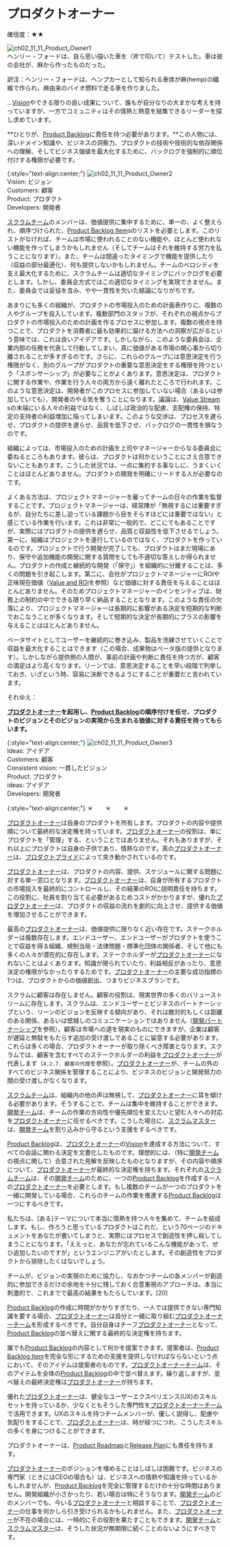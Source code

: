 # プロダクトオーナー

確信度：★★

![ch02_11_11_Product_Owner1](Images/ch02_11_11_Product_Owner1.png)<br>
ヘンリー・フォードは、自ら思い描いた車を（斧で叩いて）テストした。車は彼の会社が、麻から作ったものだった。

訳注：ヘンリー・フォードは、ヘンプカーとして知られる車体が麻(hemp)の繊維で作られ、麻由来のバイオ燃料で走る車を作りました。

...[Vision](https://sites.google.com/a/scrumplop.org/published-patterns/value-stream/vision)やできる限りの良い成果について、誰もが自分なりの大まかな考えを持っていますが、一方でコミュニティはその情熱と熱意を結集できるリーダーを探し求めています。

**ひとりが、[Product Backlog](https://sites.google.com/a/scrumplop.org/published-patterns/value-stream/product-backlog)に責任を持つ必要があります。**この人物には、深いドメイン知識や、ビジネスの洞察力、プロダクトの技術や技術的な依存関係への理解、そしてビジネス価値を最大化するために、バックログを強制的に順位付けする権限が必要です。

{:style="text-align:center;"}
![ch02_11_11_Product_Owner2](Images/ch02_11_11_Product_Owner2.png)<br>
Vision: ビジョン<br>Customers: 顧客<br>Product: プロダクト<br>Developers: 開発者

[スクラムチーム](ch02_07_7_Scrum_Team.md)のメンバーは、価値提供に集中するために、単一の、よく整えられ、順序づけられた、[Product Backlog Item](https://sites.google.com/a/scrumplop.org/published-patterns/value-stream/product-backlog/product-backlog-item)​sのリストを必要とします。このリストがなければ、チームは市場に使われることのない機能や、ほとんど使われない機能を作ってしまうかもしれません（そしてチームはそれを維持する労力を払うことになります）。また、チームは間違ったタイミングで機能を提供したり（収益の部分最適化）、何も提供しないかもしれません。チームのベロシティを支え最大化するために、スクラムチームは適切なタイミングにバックログを必要とします。しかし、委員会方式ではこの適切なタイミングを実現できません。また、委員会では妥協を含み、やや一貫性を欠いた結論になりがちです。

あまりにも多くの組織が、プロダクトの市場投入のための計画表作りに、複数の人やグループを投入しています。複数部門のスタッフが、それぞれの視点からプロダクトの市場投入のための計画を作るプロセスに参加します。複数の視点を持つことで、プロダクトを消費者に最も効果的に届ける方法への洞察が広がるという意味では、これは良いアイデアです。しかしながら、このような委員会は、企業内部の任務を代表して行動してしまい、真に価値がある市場の関心事から切り離されることが多すぎるのです。さらに、これらのグループには意思決定を行う権限がなく、別のグループがプロダクトの重要な意思決定をする権限を持つという「スポンサーシップ」が必要なことがよくあります。意思決定は、プロダクトに関する作業や、作業を行う人々の両方から遠く離れたところで行われます。このような意思決定は、開発者がこのプロセスに参加していない場合（あるいは参加していても）、開発者のやる気を奪うことになります。議論は、[Value Stream](https://sites.google.com/a/scrumplop.org/published-patterns/value-stream)​s​の末端にいる人々の利益ではなく、しばしば政治的な配慮、支配権の保持、特定の支持者の利益増加に陥ってしまいます。このような交渉は、プロセスを遅らせ、プロダクトの提供を遅らせ、品質を低下させ、バックログの一貫性を損なうのです。

組織によっては、市場投入のための計画を上司やマネージャーからなる委員会に委ねるところもあります。彼らは、プロダクトは何かということにさえ合意できないこともあります。こうした状況では、一点に集約する事なしに、うまくいくことはほとんどありません。プロダクトの開発を明確にリードする人が必要なのです。

よくある方法は、プロジェクトマネージャーを雇ってチームの日々の作業を監督することです。プロジェクトマネージャーは、経営陣が「無視するには重要すぎるが、自分たちに差し迫っている課題から目をそらすほどには重要ではない」と感じている作業を行います。これは非常に一般的で、どこにでもあることですが、実際にはプロダクトの提供を遅らせ、品質と収益性を低下させるでしょう。第一に、組織はプロジェクトを遂行しているのではなく、プロダクトを作っているのです。プロジェクトで行う開発が完了しても、プロダクトはまだ現場にあり、保守や追加機能の開発に関する質問をしても不適切な答えしか得られません。プロダクトの作成と継続的な開発（「保守」）を組織的に分離することは、多くの問題を引き起こします。第二に、会社がプロジェクトマネージャーにROIや正味現在価値（[Value and ROI](https://sites.google.com/a/scrumplop.org/published-patterns/value-stream/product-backlog/value-and-roi)を参照）など価値に対する責任を与えることはほとんどありません。そのためプロジェクトマネージャーのインセンティブは、財務上の制約の中でできる限り早く納品することとなります。このような責任の欠落により、プロジェクトマネージャーは長期的に影響がある決定を短期的な判断でおこなうことが多くなります。そして短期的な決定が長期的にプラスの影響を与えることはほとんどありません。

ベータサイトとしてユーザーを継続的に巻き込み、製品を洗練させていくことで収益を最大化することはできます（この場合、成果物はベータ版の提供となります）。しかしながら提供側の人間が、事前の計画や判断に責任を持つ方が、顧客の満足はより高くなります。リーンでは、意思決定することを早い段階で列挙しておき、いざという時、容易に決断できるようにすることが重要だと言われています。

それゆえ：

**[プロダクトオーナー](ch02_11_11_Product_Owner.md)を起用し、[Product Backlog](https://sites.google.com/a/scrumplop.org/published-patterns/value-stream/product-backlog)の順序付けを任せ、プロダクトのビジョンとそのビジョンの実現から生まれる価値に対する責任を持ってもらいます。**

{:style="text-align:center;"}
![ch02_11_11_Product_Owner3](Images/ch02_11_11_Product_Owner3.png)<br>
Ideas: アイデア<br>Customers: 顧客<br>Consistent vision: 一貫したビジョン<br>Product: プロダクト<br>ideas: アイデア<br>Developers: 開発者

{:style="text-align:center;"}
＊　　＊　　＊

[プロダクトオーナー](ch02_11_11_Product_Owner.md)は自身のプロダクトを所有します。プロダクトの内容や提供順について最終的な決定権を持っています。[プロダクトオーナー](ch02_11_11_Product_Owner.md)の役割は、単にプロダクトを「管理」する、ということではありません。それもありますが、それ以上にプロダクトは自身の子供であり、情熱なのです。真の[プロダクトオーナー](ch02_11_11_Product_Owner.md)は、[プロダクトプライド](ch02_39_38_Product_Pride.md)によって突き動かされているのです。

[プロダクトオーナー](ch02_11_11_Product_Owner.md)は、プロダクトの内容、提供、スケジュールに関する問題に対する単一窓口となります。[プロダクトオーナー](ch02_11_11_Product_Owner.md)は、自身が所有するプロダクトの市場投入を最終的にコントロールし、その結果のROIに説明責任を持ちます。この役割に、社員を割り当てる必要があるためコストがかかりますが、優れた[プロダクトオーナー](ch02_11_11_Product_Owner.md)は、プロダクトの収益の流れを劇的に向上させ、提供する価値を増加させることができます。

最高の[プロダクトオーナー](ch02_11_11_Product_Owner.md)は、価値提供に限りなく近い存在です。ステークホルダーは複数存在します。エンドユーザー、エンドユーザーがプロダクトを使うことで収益を得る組織、規制当局・法律問題・標準化団体の関係者、そして他にも多くの人々が潜在的に存在します。ステークホルダーが[プロダクトオーナー](ch02_11_11_Product_Owner.md)になれないことはよくあります。知識が限られていたり、利益相反があったり、意思決定の権限がなかったりするためです。[プロダクトオーナー](ch02_11_11_Product_Owner.md)の主要な成功指標の1つは、プロダクトからの価値創出、つまりビジネスプランです。

スクラムに顧客は存在しません。顧客の役割は、現実世界の多くのバリューストリームに存在します。スクラムは、エンドユーザーとビジネスのパートナーシップという、リーンのビジョンを反映する傾向があり、それは敵対的もしくは距離のある関係、あるいは壁越しのコミュニケーションではありません（[開発パートナーシップ](ch02_13_13_Development_Partnership.md)を参照）。顧客は市場への道を現実のものにできますが、企業は顧客が遅延と無駄をもたらす追加の受け渡しであることに留意する必要があります。これらは多くの場合、プロダクトオーナーが取り除くべき障害となります。スクラムでは、顧客を含むすべてのステークホルダーの利益を[プロダクトオーナー](ch02_11_11_Product_Owner.md)が代表します（`4.2.7. 顧客の代理`を参照）。[プロダクトオーナー](ch02_11_11_Product_Owner.md)が、チームの外のすべてのビジネス関係を管理することにより、ビジネスのビジョンと開発努力の間の受け渡しがなくなります。

[スクラムチーム](ch02_07_7_Scrum_Team.md)は、組織内の他の声は無視して、[プロダクトオーナー](ch02_11_11_Product_Owner.md)に耳を傾ける必要があります。そうすることで、チームは集中を維持することができます。[開発チーム](ch02_14_14_Development_Team.md)は、チームの作業の方向性や優先順位を変えたいと望む人々への対応を[プロダクトオーナー](ch02_11_11_Product_Owner.md)に任せるべきです。こうした場合に、[スクラムマスター](ch02_20_19_ScrumMaster.md)​は、[開発チーム](ch02_14_14_Development_Team.md)を割り込みから守るという支援をするべきです。

[Product Backlog](https://sites.google.com/a/scrumplop.org/published-patterns/value-stream/product-backlog)は、[プロダクトオーナー](ch02_11_11_Product_Owner.md)の[Vision](https://sites.google.com/a/scrumplop.org/published-patterns/value-stream/vision)を達成する方法について、すべての会話に関わる決定を文書化したものです。理想的には、（特に[開発チーム](ch02_14_14_Development_Team.md)の視点に関して）合意された見解を反映したものとなりますが、その内容や順序について、[プロダクトオーナー](ch02_11_11_Product_Owner.md)が最終的な決定権を持ちます。それぞれの[スクラムチーム](ch02_07_7_Scrum_Team.md)は、その[開発チーム](ch02_14_14_Development_Team.md)のために、一つの[Product Backlog](https://sites.google.com/a/scrumplop.org/published-patterns/value-stream/product-backlog)を作成する一人の[プロダクトオーナー](ch02_11_11_Product_Owner.md)を必要とします。もし複数のチームが一つのプロダクトを一緒に開発している場合、これらのチームの作業を推進する[Product Backlog](https://sites.google.com/a/scrumplop.org/published-patterns/value-stream/product-backlog)は一つにするべきです。

私たちは、[ある]テーマについて本当に情熱を持つ人々を集めて、チームを結成します。もし、作ろうと思っているプロダクトはこれだ、という70ページのドキュメントをあなたが書いてしまうと、実際にはプロセスで創造性を押し殺してしまうことになります。「ええっと、あなたが忘れているこんな機能があって、ぜひ追加したいのですが」というエンジニアがいたとします。その創造性をプロダクトから排除したくはないでしょう。

チームが、ビジョンの実現のために協力し、なおかつチームの各メンバーが創造的に参加できるだけの余地を十分に残しておく合意重視のアプローチは、本当に刺激的で、これまでで最高の結果をもたらしています。[20]

[Product Backlog](https://sites.google.com/a/scrumplop.org/published-patterns/value-stream/product-backlog)の作成に時間がかかりすぎたり、一人では提供できない専門知識を要する場合、[プロダクトオーナー](ch02_11_11_Product_Owner.md)は自分と一緒に取り組む[プロダクトオーナーチーム](ch02_12_12_Product_Owner_Team.md)​を形成するべきです。自分自身はチーフ[プロダクトオーナー](ch02_11_11_Product_Owner.md)となって、[Product Backlog](https://sites.google.com/a/scrumplop.org/published-patterns/value-stream/product-backlog)の並べ替えに関する最終的な決定権を持ちます。

誰でも[Product Backlog](https://sites.google.com/a/scrumplop.org/published-patterns/value-stream/product-backlog)の内容として何かを提案できます。提案者は、[Product Backlog Item](https://sites.google.com/a/scrumplop.org/published-patterns/value-stream/product-backlog/product-backlog-item)を完全な形にするための支援を提供しなければならないという点において、そのアイテムは提案者のものです。[プロダクトオーナーチーム](ch02_12_12_Product_Owner_Team.md)は、そのアイテムを全体の[Product Backlog](https://sites.google.com/a/scrumplop.org/published-patterns/value-stream/product-backlog)の中で並べ替えます。繰り返しますが、並べ替えの最終決定権は[プロダクトオーナー](ch02_11_11_Product_Owner.md)が持ちます。

優れた[プロダクトオーナー](ch02_11_11_Product_Owner.md)は、健全なユーザーエクスペリエンス(UX)のスキルセットを持っているか、少なくともそうした専門性を[プロダクトオーナーチーム](ch02_12_12_Product_Owner_Team.md)で活用できます。UXのスキルを持つチームメンバーが、優しく説得し、配慮や気配りをすることで、[プロダクトオーナー](ch02_11_11_Product_Owner.md)は、時が経つにつれ、こうしたスキルの多くを身につけることができます。

プロダクトオーナーは、​[Product Roadmap](https://sites.google.com/a/scrumplop.org/published-patterns/value-stream/release-plan/product-roadmap)​と[Release Plan](https://sites.google.com/a/scrumplop.org/published-patterns/value-stream/release-plan)にも責任を持ちます。

[プロダクトオーナー](ch02_11_11_Product_Owner.md)のポジションを埋めることはしばしば困難です。ビジネスの専門家（ときにはCEOの場合も）は、ビジネスへの情熱や知識を持っているかもしれませんが、[Product Backlog](https://sites.google.com/a/scrumplop.org/published-patterns/value-stream/product-backlog)を完全に管理するだけの十分な時間はありません。開発組織が小さかったり、若い場合は特にそうなります。[開発チーム](ch02_14_14_Development_Team.md)のどのメンバーでも、今いる[プロダクトオーナー](ch02_11_11_Product_Owner.md)と相談することで、[プロダクトオーナー](ch02_11_11_Product_Owner.md)の仕事を何かしら引き受けられるかもしれません。また、[プロダクトオーナー](ch02_11_11_Product_Owner.md)が不在の場合には、一時的にその役割を果たすこともできます。[開発チーム](ch02_14_14_Development_Team.md)と[スクラムマスター](ch02_20_19_ScrumMaster.md)は、そうした状況が無期限に続くことのないようにすべきです。

